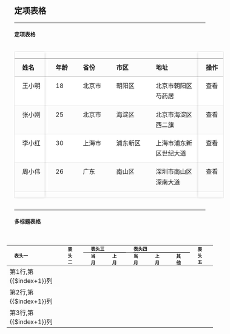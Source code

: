 ##  定项表格

---

####  定项表格

<br>

<div class="table-wrapper">
	<div class="table-box table-striped">
		<div class="table-body">
			<table>
				<tr>
					<th class="table-hidden">姓名</th>
					<th>年龄</th>
					<th>省份</th>
					<th>市区</th>
					<th><div class="fixed-ws">地址</div></th>
					<th>邮编</th>
					<th class="table-hidden">操作</th>
				</tr>
				<tr>
					<td class="table-hidden">王小明</td>
					<td>18</td>
					<td>北京市</td>
					<td>朝阳区</td>
					<td><div class="fixed-ws">北京市朝阳区芍药居</div></td>
					<td><div class="fixed-ell">北京市朝阳区芍药居</div></td>
					<td>100000</td>
					<td class="table-hidden">查看</td>
				</tr>
				<tr>
					<td class="table-hidden">张小刚</td>
					<td>25</td>
					<td>北京市</td>
					<td>海淀区</td>
					<td><div class="fixed-ws">北京市海淀区西二旗</div></td>
					<td><div class="fixed-ell">北京市海淀区西二旗</div></td>
					<td>100000</td>
					<td class="table-hidden">查看</td>
				</tr>
				<tr>
					<td class="table-hidden">李小红</td>
					<td>30</td>
					<td>上海市</td>
					<td>浦东新区</td>
					<td><div class="fixed-ws">上海市浦东新区世纪大道</div></td>
					<td><div class="fixed-ell">上海市浦东新区世纪大道</div></td>
					<td>100000</td>
					<td class="table-hidden">查看</td>
				</tr>
				<tr>
					<td class="table-hidden">周小伟</td>
					<td>26</td>
					<td>广东</td>
					<td>南山区</td>
					<td><div class="fixed-ws">深圳市南山区深南大道</div></td>
					<td><div class="fixed-ell">深圳市南山区深南大道</div></td>
					<td>100000</td>
					<td class="table-hidden">查看</td>
				</tr>
			</table>
		</div>
		<div class="table-fixed-left" style="width: 79px;">
			<table>
				<tr>
					<th>姓名</th>
					<th class="table-hidden">年龄</th>
					<th class="table-hidden">省份</th>
					<th class="table-hidden">市区</th>
					<th class="table-hidden"><div class="fixed-ws">地址</div></th>
					<th class="table-hidden">邮编</th>
					<th class="table-hidden">操作</th>
				</tr>
				<tr>
					<td>王小明</td>
					<td class="table-hidden">18</td>
					<td class="table-hidden">北京市</td>
					<td class="table-hidden">朝阳区</td>
					<td class="table-hidden"><div class="fixed-ws">北京市朝阳区芍药居</div></td>
					<td class="table-hidden"><div class="fixed-ell">北京市朝阳区芍药居</div></td>
					<td class="table-hidden">100000</td>
					<td class="table-hidden">查看</td>
				</tr>
				<tr>
					<td>张小刚</td>
					<td class="table-hidden">25</td>
					<td class="table-hidden">北京市</td>
					<td class="table-hidden">海淀区</td>
					<td class="table-hidden"><div class="fixed-ws">北京市海淀区西二旗</div></td>
					<td class="table-hidden"><div class="fixed-ell">北京市海淀区西二旗</div></td>
					<td class="table-hidden">100000</td>
					<td class="table-hidden">查看</td>
				</tr>
				<tr>
					<td>李小红</td>
					<td class="table-hidden">30</td>
					<td class="table-hidden">上海市</td>
					<td class="table-hidden">浦东新区</td>
					<td class="table-hidden"><div class="fixed-ws">上海市浦东新区世纪大道</div></td>
					<td class="table-hidden"><div class="fixed-ell">上海市浦东新区世纪大道</div></td>
					<td class="table-hidden">100000</td>
					<td class="table-hidden">查看</td>
				</tr>
				<tr>
					<td>周小伟</td>
					<td class="table-hidden">26</td>
					<td class="table-hidden">广东</td>
					<td class="table-hidden">南山区</td>
					<td class="table-hidden"><div class="fixed-ws">深圳市南山区深南大道</div></td>
					<td class="table-hidden"><div class="fixed-ell">深圳市南山区深南大道</div></td>
					<td class="table-hidden">100000</td>
					<td class="table-hidden">查看</td>
				</tr>
			</table>
		</div>
		<div class="table-fixed-right" style="width: 66px;">
			<table>
				<tr>
					<th>操作</th>
					<th class="table-hidden">姓名</th>
					<th class="table-hidden">年龄</th>
					<th class="table-hidden">省份</th>
					<th class="table-hidden">市区</th>
					<th class="table-hidden"><div class="fixed-ws">地址</div></th>
					<th class="table-hidden">邮编</th>
				</tr>
				<tr>
					<td>查看</td>
					<td class="table-hidden">王小明</td>
					<td class="table-hidden">18</td>
					<td class="table-hidden">北京市</td>
					<td class="table-hidden">朝阳区</td>
					<td class="table-hidden"><div class="fixed-ws">北京市朝阳区芍药居</div></td>
					<td class="table-hidden"><div class="fixed-ell">北京市朝阳区芍药居</div></td>
					<td class="table-hidden">100000</td>
				</tr>
				<tr>
					<td>查看</td>
					<td class="table-hidden">张小刚</td>
					<td class="table-hidden">25</td>
					<td class="table-hidden">北京市</td>
					<td class="table-hidden">海淀区</td>
					<td class="table-hidden"><div class="fixed-ws">北京市海淀区西二旗</div></td>
					<td class="table-hidden"><div class="fixed-ell">北京市海淀区西二旗</div></td>
					<td class="table-hidden">100000</td>
				</tr>
				<tr>
					<td>查看</td>
					<td class="table-hidden">李小红</td>
					<td class="table-hidden">30</td>
					<td class="table-hidden">上海市</td>
					<td class="table-hidden">浦东新区</td>
					<td class="table-hidden"><div class="fixed-ws">上海市浦东新区世纪大道</div></td>
					<td class="table-hidden"><div class="fixed-ell">上海市浦东新区世纪大道</div></td>
					<td class="table-hidden">100000</td>
				</tr>
				<tr>
					<td>查看</td>
					<td class="table-hidden">周小伟</td>
					<td class="table-hidden">26</td>
					<td class="table-hidden">广东</td>
					<td class="table-hidden">南山区</td>
					<td class="table-hidden"><div class="fixed-ws">深圳市南山区深南大道</div></td>
					<td class="table-hidden"><div class="fixed-ell">深圳市南山区深南大道</div></td>
					<td class="table-hidden">100000</td>
				</tr>
			</table>
		</div>
	</div>
</div>

<style lang="sass">
	.table-wrapper{
		width: 550px;
    	border: 1px solid #e5e5e5;
    	position: relative;
    	.table-hidden{
    		visibility: hidden;
    	}
    	.fixed-ws{  
			width: 100px;
			white-space: normal;  
		}
		.fixed-ell{
			width: 100px;
		    text-overflow: ellipsis;
		    white-space: nowrap;
		    overflow: hidden;
		}
    	.table-fixed-left{
    		box-shadow: 2px 0 6px -2px rgba(0,0,0,.2);
    		position: absolute;
    		left: 0;
    		top: 0;
    		overflow: hidden;
    	}
    	.table-fixed-right{
    		box-shadow: -2px 0 6px -2px rgba(0,0,0,.2);
    		position: absolute;
    		top: 0;
		    left: auto;
		    right: 0;
    		overflow: hidden;
    	}
		.table-striped {
		    overflow-y: hidden;
		    margin: 0;
		    table { 
				width: 100%;
			    background: #fff;
			    th{
			       padding: 10px 20px;
				    border: 0;
				    line-height: 1.7em;
			        border-bottom: 1px solid #999;
			        font-weight: bold;
			        text-align: left;
			        white-space: nowrap;
			    }
			    td{ 
					padding: 10px 20px;
					white-space: nowrap;
				    border: 0;
				    line-height: 1.7em;
				    border-bottom: 1px solid #e9e9e9;
				    vertical-align:top;
				    a{
				        color: #2196F3;
				        cursor: pointer;
				    }
				    i{ 
				    	padding-right: 10px; 
				    }
			    }
		    }
		    & tbody tr:nth-of-type(odd) { 
		    	background-color: #fcfcfc; 
		    }
		} 
	}
</style>


<br>


---

####  多标题表格

<br>

<div class="table-striped">
    <table>
        <!-- 普通表头 -->
        <thead style="display: none;">
            <tr>
                <th v-for="1 in 8">标题{{$index+1}}</th>
            </tr>
        </thead>  
        <!-- 多表头 -->
        <thead  class="multiple-tit">    
            <tr>      
                <th rowspan="2">表头一</th>      
                <th rowspan="2">表头二</th>      
                <th colspan="2"><div class="tit-bor">表头三</div></th>      
                <th colspan="3"><div class="tit-bor">表头四</div></th>
                <th rowspan="2">表头五</th>     
            </tr>    
            <tr>      
                <th>当月</th>      
                <th>上月</th>      
                <th>当月</th>      
                <th>上月</th>      
                <th>其他</th>      
            </tr>  
        </thead>  
        <tbody>    
            <tr>      
                <td v-for="1 in 8">第1行,第{{$index+1}}列</td> 
            </tr>    
            <tr> 
                <td v-for="1 in 8">第2行,第{{$index+1}}列</td> 
            </tr>    
            <tr>      
                <td v-for="1 in 8">第3行,第{{$index+1}}列</td>   
            </tr> 
        </tbody>
    </table>
</div>

<style lang="sass">
	/* table基础样式 */
	%table-layout{
	    padding: 10px 20px;
	    border: 0;
	    line-height: 1.7em;
	}
	%table-td{
	    @extend %table-layout;
	    border-bottom: 1px solid #e9e9e9;
	    vertical-align:top;
	    a{
	        color: #2196F3;
	        cursor: pointer;
	    }
	    i{ padding-right: 10px; }
	}
	%table{
	    width: 100%;
	    white-space: nowrap;
	    th{
	        @extend %table-layout;
	        // border-bottom: 1px solid #999;
	        // border-top:1px solid #e9e9e9;
	        font-weight: bold;
	        text-align: left;
	    }
	    td{ @extend %table-td; }
	}
	.table-striped {
	    overflow-y: hidden;
	    margin: 0 -20px;
	    margin-bottom: 20px;
	    table { 
	        @extend %table; 
	        border-top: 1px solid #e9e9e9;
	    }
	    & tbody {
	        border-top: 1px solid #999;
	    }
	    & tbody tr:nth-of-type(odd) { background-color: #fcfcfc; }

	    .multiple-tit{
	        // border-bottom: 1px solid #999;
	        // border-top:1px solid #e9e9e9;
	        .tit-bor{
	            border-bottom: 1px solid #999;
	            margin-right: -20px;
	        }
	        th{
	            font-weight: bold;
	            text-align: left;
	            padding: 0 20px;
	            font-size: 12px;
	        }
	    }
	} 
</style>